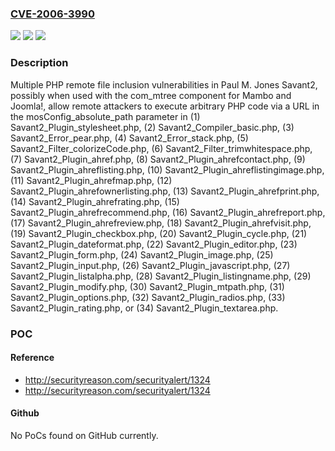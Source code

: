 ### [CVE-2006-3990](https://cve.mitre.org/cgi-bin/cvename.cgi?name=CVE-2006-3990)
![](https://img.shields.io/static/v1?label=Product&message=n%2Fa&color=blue)
![](https://img.shields.io/static/v1?label=Version&message=n%2Fa&color=blue)
![](https://img.shields.io/static/v1?label=Vulnerability&message=n%2Fa&color=brighgreen)

### Description

Multiple PHP remote file inclusion vulnerabilities in Paul M. Jones Savant2, possibly when used with the com_mtree component for Mambo and Joomla!, allow remote attackers to execute arbitrary PHP code via a URL in the mosConfig_absolute_path parameter in (1) Savant2_Plugin_stylesheet.php, (2) Savant2_Compiler_basic.php, (3) Savant2_Error_pear.php, (4) Savant2_Error_stack.php, (5) Savant2_Filter_colorizeCode.php, (6) Savant2_Filter_trimwhitespace.php, (7) Savant2_Plugin_ahref.php, (8) Savant2_Plugin_ahrefcontact.php, (9) Savant2_Plugin_ahreflisting.php, (10) Savant2_Plugin_ahreflistingimage.php, (11) Savant2_Plugin_ahrefmap.php, (12) Savant2_Plugin_ahrefownerlisting.php, (13) Savant2_Plugin_ahrefprint.php, (14) Savant2_Plugin_ahrefrating.php, (15) Savant2_Plugin_ahrefrecommend.php, (16) Savant2_Plugin_ahrefreport.php, (17) Savant2_Plugin_ahrefreview.php, (18) Savant2_Plugin_ahrefvisit.php, (19) Savant2_Plugin_checkbox.php, (20) Savant2_Plugin_cycle.php, (21) Savant2_Plugin_dateformat.php, (22) Savant2_Plugin_editor.php, (23) Savant2_Plugin_form.php, (24) Savant2_Plugin_image.php, (25) Savant2_Plugin_input.php, (26) Savant2_Plugin_javascript.php, (27) Savant2_Plugin_listalpha.php, (28) Savant2_Plugin_listingname.php, (29) Savant2_Plugin_modify.php, (30) Savant2_Plugin_mtpath.php, (31) Savant2_Plugin_options.php, (32) Savant2_Plugin_radios.php, (33) Savant2_Plugin_rating.php, or (34) Savant2_Plugin_textarea.php.

### POC

#### Reference
- http://securityreason.com/securityalert/1324
- http://securityreason.com/securityalert/1324

#### Github
No PoCs found on GitHub currently.

